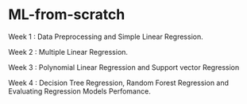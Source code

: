 # ML-from-scratch
Week 1 : Data Preprocessing and Simple Linear Regression.

Week 2 : Multiple Linear Regression.

Week 3 : Polynomial Linear Regression and Support vector Regression

Week 4 : Decision Tree Regression, Random Forest Regression and Evaluating Regression Models Perfomance.
